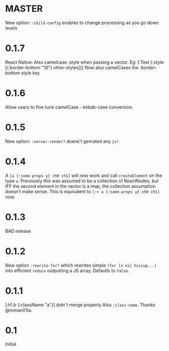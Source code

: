 # MASTER
New option: `:child-config` enables to change processing as you go down levels

# 0.1.7
React Native: Also camelcase :style when passing a vector.
Eg:
[:Text {:style [{:border-bottom "10"} other-styles]}]
Now also camelCases the :border-bottom style key

# 0.1.6
Allow users to fine tune camelCase - kebab-case conversion.

# 0.1.5
New option: `:server-render?` doens't genrated any `js*`.

# 0.1.4
A `[a {:some-props y} ch0 ch1]` will now work and call `createElement` on the
type `a`. Previously this was assumed to be a collection of ReactNodes, but IFF
the second element in the vector is a map, the collection assumption doesn't
make sense. This is equivalent to `[:> a {:some-props y} ch0 ch1]` now.

# 0.1.3
BAD release

# 0.1.2
New option `:rewrite-for?` which rewrites simple `(for [x xs] hiccup...)` into
efficient `reduce` outputting a JS array. Defaults to `false`.

# 0.1.1
[:h1.b {:className "a"}] didn't merge properly Also `:class-name`.
Thanks @roman01la.

# 0.1
Initial

